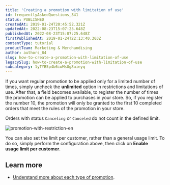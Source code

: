 ```yaml
---
title: 'Creating a promotion with limitation of use'
id: frequentlyAskedQuestions_341
status: PUBLISHED
createdAt: 2019-01-24T20:45:52.321Z
updatedAt: 2022-08-23T15:07:25.648Z
publishedAt: 2022-08-23T15:07:25.648Z
firstPublishedAt: 2019-01-24T22:13:40.303Z
contentType: tutorial
productTeam: Marketing & Merchandising
author: authors_84
slug: how-to-create-a-promotion-with-limitation-of-use
legacySlug: how-to-create-a-promotion-with-limitation-of-use
subcategory: 1yTYB5p4b6iwMsUg8uieyq
---
```


If you want regular promotion to be applied only for a limited number of times, simply uncheck the **unlimited** option in restrictions and limitations of use. After that, a field becomes available, to register the number of times the promotion can be applied to purchases in your store. So, if you register the number 10, the promotion will only be granted to the first 10 completed orders that meet the rules of the promotion in your store.

<div class="alert alert-warning">
<p>Orders with status <code>Canceling</code> or <code>Canceled</code> do not count in the defined limit.</p>
</div>

![promotion-with-restriction-en](//images.ctfassets.net/alneenqid6w5/5yz4Gzh3nao86gISu8OsCu/d7a18088185d781c140916bc1bf2299e/Promotion_with_restriction_-_EN.png)

You can also set the limit per customer, rather than a general usage limit. To do so, simply perform the configuration above, then click on **Enable usage limit per customer**.

## Learn more

- [Understand more about each type of promotion](/en/tutorial/creating-promotions-2/).
